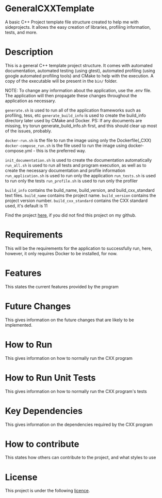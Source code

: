 # GeneralCXXTemplate
A basic C++ Project template file structure created to help me with sideprojects. It allows the easy creation of libraries, profiling information, tests, and more.

# Description
This is a general C++ template project structure. It comes with automated
documentation, automated testing (using gtest), automated profiling (using google automated profiling tools) and CMake
to help with the execution. A copy of the executable will be present in the <code>bin/</code> folder.

NOTE: To change any information about the application, use the .env file. The application will then propagate these changes throughout the application as necessary.

<code>generate.sh</code> is used to run all of the application frameworks such as profiling, tess, etc
<code>generate_build_info</code> is used to create the build_info directory later used by CMake and Docker. 
PS: If any documents are missing, try torun generate_build_info.sh first, and this should clear up most of the issues, probably.

<code>docker-run.sh</code> is the file to run the image using only the Dockerfile(_CXX)
<code>docker-compose_run.sh</code> is the file used to run the image using docker-compose.yml - this is the preferred way.

<code>init_documentation.sh</code> is used to create the documentation automatically
<code>run_all.sh</code> is used to run all tests and program execution, as well as to create the necessary documentation and profile information
<code>run_application.sh</code> is used to run only the application
<code>run_tests.sh</code> is used to run only the tests
<code>run_profile.sh</code> is used to run only the profiler

<code>build_info</code> contains the build_name, build_version, and build_cxx_standard text files.
<code>build_name</code> contains the project name. 
<code>build_version</code> contains the project version number. 
<code>build_cxx_standard</code> contains the CXX standard used, it's default is 11

Find the project [here](https://github.com/BenrickSmit/GeneralCXXTemplate), if you did not find this project on my github.

# Requirements
This will be the requirements for the application to successfully run, here, however, it only requires Docker to be installed, for now.

# Features
This states the current features provided by the program

# Future Changes
This gives information on the future changes that are likely to be implemented.

# How to Run
This gives information on how to normally run the CXX program

# How to Run Unit Tests
This gives information on how to normally run the CXX program's tests

# Key Dependencies
This gives information on the dependencies required by the CXX program

# How to contribute
This states how others can contribute to the project, and what styles to use

# License
This project is under the following [licence](LICENSE).

